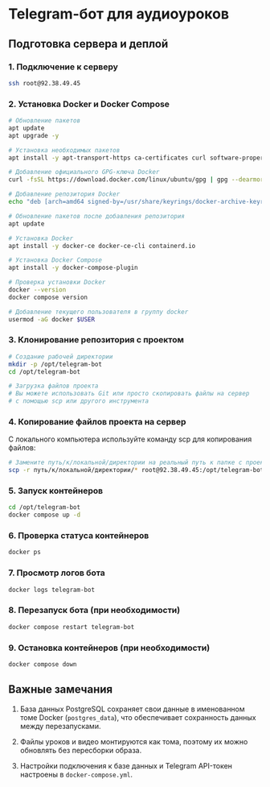 # Telegram-бот для аудиоуроков

## Подготовка сервера и деплой

### 1. Подключение к серверу

```bash
ssh root@92.38.49.45
```

### 2. Установка Docker и Docker Compose

```bash
# Обновление пакетов
apt update
apt upgrade -y

# Установка необходимых пакетов
apt install -y apt-transport-https ca-certificates curl software-properties-common

# Добавление официального GPG-ключа Docker
curl -fsSL https://download.docker.com/linux/ubuntu/gpg | gpg --dearmor -o /usr/share/keyrings/docker-archive-keyring.gpg

# Добавление репозитория Docker
echo "deb [arch=amd64 signed-by=/usr/share/keyrings/docker-archive-keyring.gpg] https://download.docker.com/linux/ubuntu $(lsb_release -cs) stable" | tee /etc/apt/sources.list.d/docker.list > /dev/null

# Обновление пакетов после добавления репозитория
apt update

# Установка Docker
apt install -y docker-ce docker-ce-cli containerd.io

# Установка Docker Compose
apt install -y docker-compose-plugin

# Проверка установки Docker
docker --version
docker compose version

# Добавление текущего пользователя в группу docker
usermod -aG docker $USER
```

### 3. Клонирование репозитория с проектом

```bash
# Создание рабочей директории
mkdir -p /opt/telegram-bot
cd /opt/telegram-bot

# Загрузка файлов проекта
# Вы можете использовать Git или просто скопировать файлы на сервер
# с помощью scp или другого инструмента
```

### 4. Копирование файлов проекта на сервер

С локального компьютера используйте команду scp для копирования файлов:

```bash
# Замените путь/к/локальной/директории на реальный путь к папке с проектом
scp -r путь/к/локальной/директории/* root@92.38.49.45:/opt/telegram-bot/
```

### 5. Запуск контейнеров

```bash
cd /opt/telegram-bot
docker compose up -d
```

### 6. Проверка статуса контейнеров

```bash
docker ps
```

### 7. Просмотр логов бота

```bash
docker logs telegram-bot
```

### 8. Перезапуск бота (при необходимости)

```bash
docker compose restart telegram-bot
```

### 9. Остановка контейнеров (при необходимости)

```bash
docker compose down
```

## Важные замечания

1. База данных PostgreSQL сохраняет свои данные в именованном томе Docker (`postgres_data`), что обеспечивает сохранность данных между перезапусками.

2. Файлы уроков и видео монтируются как тома, поэтому их можно обновлять без пересборки образа.

3. Настройки подключения к базе данных и Telegram API-токен настроены в `docker-compose.yml`. 